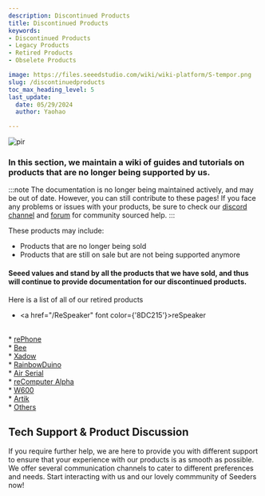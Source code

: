 ```yaml
---
description: Discontinued Products
title: Discontinued Products
keywords:
- Discontinued Products
- Legacy Products
- Retired Products
- Obselete Products

image: https://files.seeedstudio.com/wiki/wiki-platform/S-tempor.png
slug: /discontinuedproducts
toc_max_heading_level: 5
last_update:
  date: 05/29/2024
  author: Yaohao

---
```


<p style={{textAlign: 'center'}}><img src="https://files.seeedstudio.com/wiki/seeed_logo/Wiki_Platform_GT_Logo.jpg" alt="pir" width={1000} height="auto" /></p>



### In this section, we maintain a wiki of guides and tutorials on products that are no longer being supported by us.



:::note
The documentation is no longer being maintained actively, and may be out of date. However, you can still contribute to these pages! If you face any problems or issues with your products, be sure to check our <a href="https://discord.gg/eWkprNDMU7">discord channel</a> and <a href="https://forum.seeedstudio.com/">forum</a> for community sourced help.
:::


These products may include:
* Products that are no longer being sold
* Products that are still on sale but are not being supported anymore

#### Seeed values and stand by all the products that we have sold, and thus will continue to provide documentation for our discontinued products.

Here is a list of all of our retired products

* <a href="/ReSpeaker" font color={'8DC215'}>reSpeaker</a>  
<br />
* <a href="/RePhone" font color={'8DC215'}>rePhone</a> 
<br />
* <a href="/Mesh_Bee" font color={'8DC215'}>Bee</a>
<br /> 
* <a href="/Xadow_3_Aixs_Accelerometer" font color={'8DC215'}>Xadow</a>
<br /> 
* <a href="/Rainbowduino" font color={'8DC215'}>RainbowDuino</a>
<br /> 
* <a href="/Air602_WiFi_Development_Board" font color={'8DC215'}>Air Serial</a>
<br /> 
* <a href="/How-to-build-a-home-soft-router-and-NAS-With-ReComputer" font color={'8DC215'}>reComputer Alpha</a>
<br /> 
* <a href="/W600_Module" font color={'8DC215'}>W600</a>
<br /> 
* <a href="/Artik" font color={'8DC215'}>Artik</a>
<br /> 
* <a href="/Tiny_BLE" font color={'8DC215'}>Others</a> 





## Tech Support & Product Discussion

If you require further help, we are here to provide you with different support to ensure that your experience with our products is as smooth as possible. We offer several communication channels to cater to different preferences and needs. Start interacting with us and our lovely commmunity of Seeders now!

<div class="table-center">
  <div class="button_tech_support_container">
  <a href="https://forum.seeedstudio.com/" class="button_forum"></a> 
  <a href="https://www.seeedstudio.com/contacts" class="button_email"></a>
  </div>

  <div class="button_tech_support_container">
  <a href="https://discord.gg/eWkprNDMU7" class="button_discord"></a> 
  <a href="https://github.com/Seeed-Studio/wiki-documents/discussions/69" class="button_discussion"></a>
  </div>
</div>
